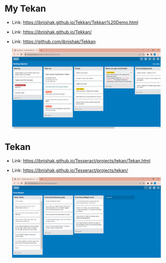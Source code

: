 # My Tekan

* Link: https://ibnishak.github.io/Tekkan/Tekkan%20Demo.html
* Link: https://ibnishak.github.io/Tekkan/
* Link: https://github.com/ibnishak/Tekkan

  ![My Tekan Screenshot](../screenshots/my-tekan.png)

# Tekan

* Link: https://ibnishak.github.io/Tesseract/projects/tekan/Tekan.html
* Link: https://ibnishak.github.io/Tesseract/projects/tekan/

  ![Tekan Screenshot](../screenshots/tekan.png)